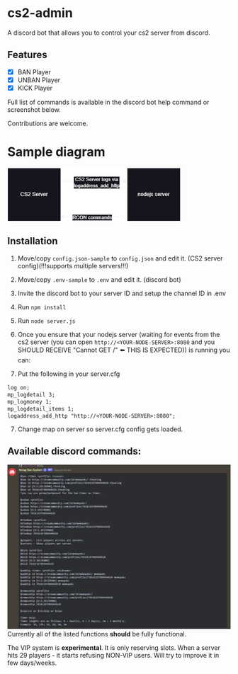# cs2-admin
A discord bot that allows you to control your cs2 server from discord.

## Features
- [x] BAN Player
- [x] UNBAN Player
- [x] KICK Player

Full list of commands is available in the discord bot help command or screenshot below.


Contributions are welcome.

# Sample diagram

![sample diagram](https://raw.githubusercontent.com/justMemou/cs2-admin/master/diagram.png)

## Installation
1. Move/copy `config.json-sample` to `config.json` and edit it. (CS2 server config)(!!!supports multiple servers!!!)

2. Move/copy `.env-sample` to `.env` and edit it. (discord bot)

3. Invite the discord bot to your server ID and setup the channel ID in .env

4. Run `npm install`

5. Run `node server.js`

6. Once you ensure that your nodejs server (waiting for events from the cs2 server (you can open `http://<YOUR-NODE-SERVER>:8080` and you SHOULD RECEIVE "Cannot GET /" ⬅️ THIS IS EXPECTED)) is running you can:

5. Put the following in your server.cfg

```
log on;
mp_logdetail 3;
mp_logmoney 1;
mp_logdetail_items 1;
logaddress_add_http "http://<YOUR-NODE-SERVER>:8080";
```



7. Change map on server so server.cfg config gets loaded.

## Available discord commands:
![discord commands](https://raw.githubusercontent.com/justMemou/cs2-admin/master/help.png)
Currently all of the listed functions **should** be fully functional.

The VIP system is **experimental**. It is only reserving slots. When a server hits 29 players - it starts refusing NON-VIP users.
Will try to improve it in few days/weeks.